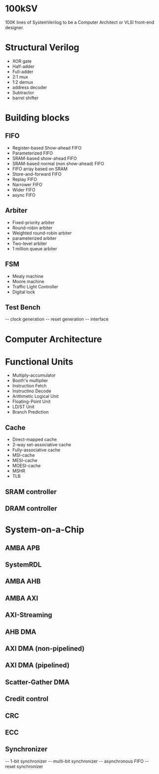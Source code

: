 # 100kSV

100K lines of SystemVerilog to be a Computer Architect or VLSI front-end designer.

# Structural Verilog
- XOR gate
- Half-adder
- Full-adder
- 2:1 mux
- 1:2 demux
- address decoder
- Subtractor
- barrel shifter

# Building blocks

## FIFO
- Register-based Show-ahead FIFO
- Parameterized FIFO
- SRAM-based show-ahead FIFO
- SRAM-based normal (non show-ahead) FIFO
- FIFO array based on SRAM
- Store-and-forward FIFO
- Replay FIFO
- Narrower FIFO
- Wider FIFO
- async FIFO

## Arbiter
- Fixed-priority arbiter
- Round-robin arbiter
- Weighted round-robin arbiter
- parameterized arbiter
- Two-level arbiter
- 1 million queue arbiter

## FSM

- Mealy machine
- Moore machine
- Traffic Light Controller
- Digital lock

## Test Bench

-- clock generation
-- reset generation
-- interface

# Computer Architecture

# Functional Units

- Multiply-accumulator
- Booth's multiplier
- Instruction Fetch
- Instructino Decode
- Arithmetic Logical Unit
- Floating-Point Unit
- LD/ST Unit
- Branch Prediction

## Cache
- Direct-mapped cache
- 2-way set-associative cache
- Fully-associative cache
- MSI-cache
- MESI-cache
- MOESI-cache
- MSHR
- TLB

## SRAM controller

## DRAM controller

# System-on-a-Chip

## AMBA APB

## SystemRDL

## AMBA AHB

## AMBA AXI

## AXI-Streaming

## AHB DMA

## AXI DMA (non-pipelined)

## AXI DMA (pipelined)

## Scatter-Gather DMA

## Credit control

## CRC

## ECC

## Synchronizer

-- 1-bit synchronizer
-- multi-bit synchronizer
-- asynchronous FIFO
-- reset synchronizer

